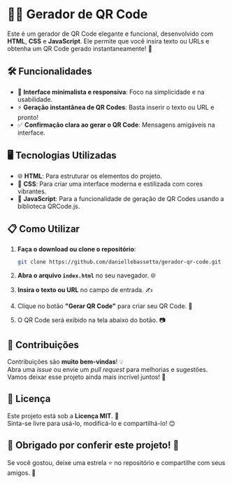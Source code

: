 # 🎨✨ Gerador de QR Code

Este é um gerador de QR Code elegante e funcional, desenvolvido com **HTML**, **CSS** e **JavaScript**. Ele permite que você insira texto ou URLs e obtenha um QR Code gerado instantaneamente! 🚀

## 🛠️ Funcionalidades

- 🎯 **Interface minimalista e responsiva**: Foco na simplicidade e na usabilidade.
- ⚡ **Geração instantânea de QR Codes**: Basta inserir o texto ou URL e pronto!
- ✅ **Confirmação clara ao gerar o QR Code**: Mensagens amigáveis na interface.

## 🖥️ Tecnologias Utilizadas

- 🌐 **HTML**: Para estruturar os elementos do projeto.
- 🎨 **CSS**: Para criar uma interface moderna e estilizada com cores vibrantes.
- 🧠 **JavaScript**: Para a funcionalidade de geração de QR Codes usando a biblioteca QRCode.js.

## 📋 Como Utilizar

1. **Faça o download ou clone o repositório**:  
   ```bash
   git clone https://github.com/daniellebassetto/gerador-qr-code.git
   ```

2. **Abra o arquivo `index.html`** no seu navegador. 🌐

3. **Insira o texto ou URL** no campo de entrada. ✍️

4. Clique no botão **"Gerar QR Code"** para criar seu QR Code. 🎉

5. O QR Code será exibido na tela abaixo do botão. 📷

## 🤝 Contribuições

Contribuições são **muito bem-vindas**! 💡  
Abra uma *issue* ou envie um *pull request* para melhorias e sugestões. Vamos deixar esse projeto ainda mais incrível juntos! 🎉

## 📜 Licença

Este projeto está sob a **Licença MIT**. 📝  
Sinta-se livre para usá-lo, modificá-lo e compartilhá-lo! 😊

## 🌟 Obrigado por conferir este projeto! 🌟  
Se você gostou, deixe uma estrela ⭐ no repositório e compartilhe com seus amigos. 🚀
